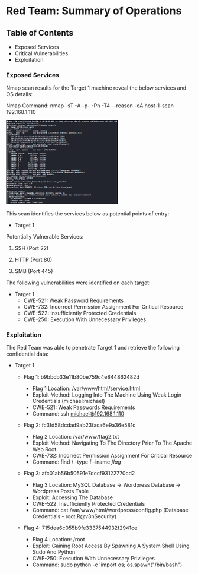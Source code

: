 # Red Team: Summary of Operations

## [](https://github.com/the-Coding-Boot-Camp-at-UT/UTA-VIRT-CYBER-PT-09-2021-U-LOL/blob/master/1-Lesson-Plans/24-Final-Project/Resources/OffensiveTemplate.md#table-of-contents)Table of Contents

- Exposed Services
- Critical Vulnerabilities
- Exploitation

### [](https://github.com/the-Coding-Boot-Camp-at-UT/UTA-VIRT-CYBER-PT-09-2021-U-LOL/blob/master/1-Lesson-Plans/24-Final-Project/Resources/OffensiveTemplate.md#exposed-services)Exposed Services

Nmap scan results for the Target 1 machine reveal the below services and OS details:

Nmap Command: nmap -sT -A -p- -Pn -T4 --reason -oA host-1-scan 192.168.1.110

<img src="https://github.com/SundownRider/Final-Project/blob/main/Images/Red%20Team/Red_1.png" width=60% height=60%>

This scan identifies the services below as potential points of entry:

- Target 1

Potentially Vulnerable Services:

1. SSH (Port 22)

2. HTTP (Port 80)

3. SMB (Port 445)

The following vulnerabilities were identified on each target:

- Target 1
    - CWE-521: Weak Password Requirements
    - CWE-732: Incorrect Permission Assignment For Critical Resource
    - CWE-522: Insufficiently Protected Credentials
    - CWE-250: Execution With Unnecessary Privileges

### [](https://github.com/the-Coding-Boot-Camp-at-UT/UTA-VIRT-CYBER-PT-09-2021-U-LOL/blob/master/1-Lesson-Plans/24-Final-Project/Resources/OffensiveTemplate.md#exploitation)Exploitation

The Red Team was able to penetrate Target 1 and retrieve the following confidential data:

- Target 1
    - Flag 1: b9bbcb33e11b80be759c4e844862482d
        - Flag 1 Location: /var/www/html/service.html
        - Exploit Method: Logging Into The Machine Using Weak Login Credentials (michael:michael)
        - CWE-521: Weak Passwords Requirements
        - Command: ssh michael@192.168.1.110
        
    - Flag 2: fc3fd58dcdad9ab23faca6e9a36e581c
        - Flag 2 Location: /var/www/flag2.txt
        - Exploit Method: Navigating To The Directory Prior To The Apache Web Root
        - CWE-732: Incorrect Permission Assignment For Critical Resource
        - Command: find / -type f -iname *flag*
        
    - Flag 3: afc01ab56b50591e7dccf93122770cd2
        - Flag 3 Location: MySQL Database -> Wordpress Database -> Wordpress Posts Table
        - Exploit: Accessing The Database
        - CWE-522: Insufficiently Protected Credentials
        - Command: cat /var/www/html/wordpress/config.php (Database Credentials - root:R@v3nSecurity)
        
    - Flag 4: 715dea6c055b9fe3337544932f2941ce
        - Flag 4 Location: /root
        - Exploit: Gaining Root Access By Spawning A System Shell Using Sudo And Python
        - CWE-250: Execution With Unnecessary Privileges
        - Command: sudo python -c 'import os; os.spawn("/bin/bash")

